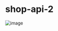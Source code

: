 # shop-api-2

![image](https://github.com/KATEKEITH/shop-api-2/assets/46472768/84d33bc6-aa0f-498f-9da0-e97943f4b2be)
